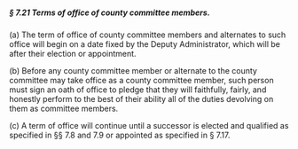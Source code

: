 ##### § 7.21 Terms of office of county committee members. #####

(a) The term of office of county committee members and alternates to such office will begin on a date fixed by the Deputy Administrator, which will be after their election or appointment.

(b) Before any county committee member or alternate to the county committee may take office as a county committee member, such person must sign an oath of office to pledge that they will faithfully, fairly, and honestly perform to the best of their ability all of the duties devolving on them as committee members.

(c) A term of office will continue until a successor is elected and qualified as specified in §§ 7.8 and 7.9 or appointed as specified in § 7.17.